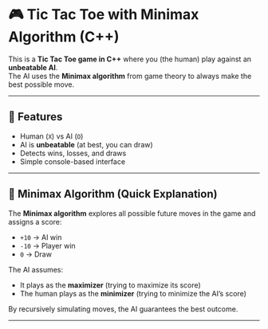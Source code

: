 # 🎮 Tic Tac Toe with Minimax Algorithm (C++)

This is a **Tic Tac Toe game in C++** where you (the human) play against an **unbeatable AI**.  
The AI uses the **Minimax algorithm** from game theory to always make the best possible move.  

---

## 📌 Features
- Human (`X`) vs AI (`O`)
- AI is **unbeatable** (at best, you can draw)
- Detects wins, losses, and draws
- Simple console-based interface

---

## 🧠 Minimax Algorithm (Quick Explanation)
The **Minimax algorithm** explores all possible future moves in the game and assigns a score:
- `+10` → AI win  
- `-10` → Player win  
- `0` → Draw  

The AI assumes:
- It plays as the **maximizer** (trying to maximize its score)
- The human plays as the **minimizer** (trying to minimize the AI’s score)

By recursively simulating moves, the AI guarantees the best outcome.

---



